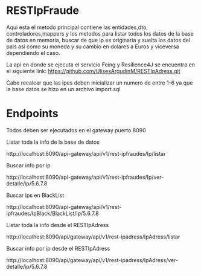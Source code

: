 # RESTIpFraude

Aqui esta el metodo principal contiene las entidades,dto, controladores,mappers y los metodos para listar todos los datos de la base de datos en memoria, buscar de que ip es originaria y suelta los datos del pais asi como su moneda y su cambio en dolares a Euros y viceversa dependiendo el caso.

La api en donde se ejecuta el servicio Feing y Resilience4J se encuentra en el siguiente link: https://github.com/UlisesArgudinM/RESTIpAdress.git 

Cabe recalcar que las ipes deben inicializar un numero de entre 1-6 ya que la base datos se hizo en un archivo import.sql


# Endpoints

Todos deben ser ejecutados en el gateway puerto 8090

Listar toda la info de la base de datos 

http://localhost:8090/api-gateway/api/v1/rest-ipfraudes/Ip/listar

Buscar info por ip 

http://localhost:8090/api-gateway/api/v1/rest-ipfraudes/Ip/ver-detalle/ip/5.6.7.8

Buscar ips en BlackList

http://localhost:8090/api-gateway/api/v1/rest-ipfraudes/IpBlack/BlackList/ip/5.6.7.8

Listar toda la info desde el RESTIpAdress

http://localhost:8090/api/gateway/api/v1/rest-ipadress/IpAdress/listar

Buscar info por ip desde el RESTIpAdress

http://localhost:8090/api/gateway/api/v1/rest-ipadress/IpAdress/ver-detalle/ip/5.6.7.8

